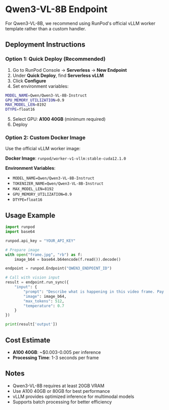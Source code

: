 # Qwen3-VL-8B Endpoint

For Qwen3-VL-8B, we recommend using RunPod's official vLLM worker template rather than a custom handler.

## Deployment Instructions

### Option 1: Quick Deploy (Recommended)

1. Go to RunPod Console → **Serverless** → **New Endpoint**
2. Under **Quick Deploy**, find **Serverless vLLM**
3. Click **Configure**
4. Set environment variables:

```bash
MODEL_NAME=Qwen/Qwen3-VL-8B-Instruct
GPU_MEMORY_UTILIZATION=0.9
MAX_MODEL_LEN=8192
DTYPE=float16
```

5. Select GPU: **A100 40GB** (minimum required)
6. Deploy

### Option 2: Custom Docker Image

Use the official vLLM worker image:

**Docker Image**: `runpod/worker-v1-vllm:stable-cuda12.1.0`

**Environment Variables**:
- `MODEL_NAME=Qwen/Qwen3-VL-8B-Instruct`
- `TOKENIZER_NAME=Qwen/Qwen3-VL-8B-Instruct`
- `MAX_MODEL_LEN=8192`
- `GPU_MEMORY_UTILIZATION=0.9`
- `DTYPE=float16`

## Usage Example

```python
import runpod
import base64

runpod.api_key = "YOUR_API_KEY"

# Prepare image
with open("frame.jpg", "rb") as f:
    image_b64 = base64.b64encode(f.read()).decode()

endpoint = runpod.Endpoint("QWEN3_ENDPOINT_ID")

# Call with vision input
result = endpoint.run_sync({
    "input": {
        "prompt": "Describe what is happening in this video frame. Pay attention to people's emotions and body language.",
        "image": image_b64,
        "max_tokens": 512,
        "temperature": 0.7
    }
})

print(result['output'])
```

## Cost Estimate

- **A100 40GB**: ~$0.003-0.005 per inference
- **Processing Time**: 1-3 seconds per frame

## Notes

- Qwen3-VL-8B requires at least 20GB VRAM
- Use A100 40GB or 80GB for best performance
- vLLM provides optimized inference for multimodal models
- Supports batch processing for better efficiency
